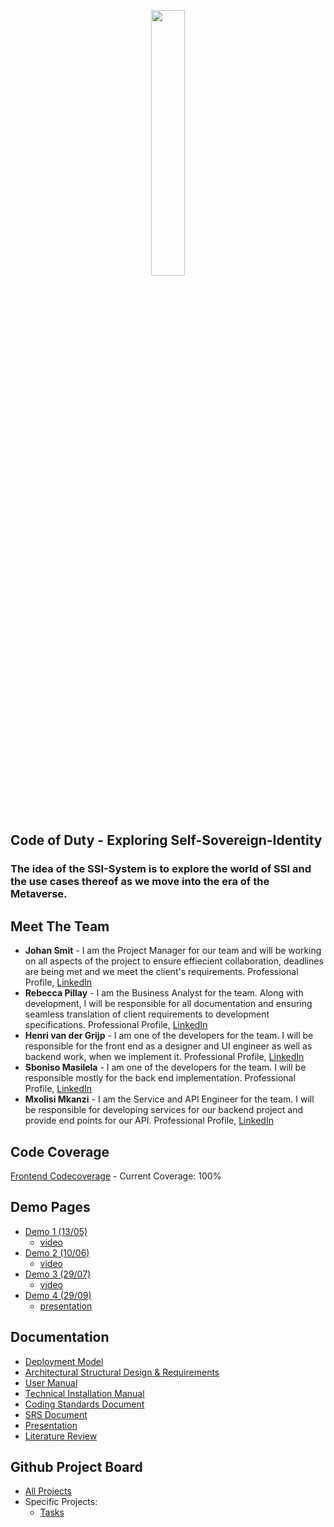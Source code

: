 <p align="center" width="100%">
    <img width="33%" src="https://user-images.githubusercontent.com/100567494/185946387-11cdb7a8-7092-43c0-b417-9849a673a2d9.png">
</p>


## Code of Duty  - Exploring Self-Sovereign-Identity

### The idea of the SSI-System is to explore the world of SSI and the use cases thereof as we move into the era of the Metaverse.

## Meet The Team 
*  <b>Johan Smit</b> - I am the Project Manager for our team and will be working on all aspects of the project to ensure effiecient collaboration, deadlines are being met and we meet the client's requirements. Professional Profile, [LinkedIn](https://www.linkedin.com/in/johan-smit-2aa294157)
*  <b>Rebecca Pillay</b> - I am the Business Analyst for the team. Along with development, I will be responsible for all documentation and ensuring seamless translation of client requirements to development specifications. Professional Profile, [LinkedIn](https://www.linkedin.com/in/rebecca-p-48b236118)
*  <b>Henri van der Grijp</b> - I am one of the developers for the team. I will be responsible for the front end as a designer and UI engineer as well as backend work, when we implement it. Professional Profile, [LinkedIn](https://www.linkedin.com/in/henri-van-der-grijp-31a70123a/)
*  <b>Sboniso Masilela</b> - I am one of the developers for the team. I will be responsible mostly for the back end implementation. Professional Profile, [LinkedIn](https://www.linkedin.com/in/sboniso-masilela-b0a5a335/)
*  <b>Mxolisi Mkanzi</b> - I am the Service and API Engineer for the team. I will be responsible for developing services for our backend project and provide end points for our API. Professional Profile, [LinkedIn](https://www.linkedin.com/in/mxolisi-mkanzi-1a40bb168)

## Code Coverage
[Frontend Codecoverage](https://htmlpreview.github.io/?https://github.com/COS301-SE-2022/Exploring-Self-Sovereign-Identity/blob/develop-vuejs-client/SSIVueJsClient/coverage/index.html) - Current Coverage: 100%

## Demo Pages
* [Demo 1 (13/05)](https://github.com/COS301-SE-2022/Exploring-Self-Sovereign-Identity/wiki/Demo-1)
   * [video](https://drive.google.com/file/d/1pKJ4mAlvG20tGbMSPu2vF7haJ5zroUUv/view?usp=sharing)
* [Demo 2 (10/06)](https://github.com/COS301-SE-2022/Exploring-Self-Sovereign-Identity/wiki/Demo-2)
  * [video](https://drive.google.com/file/d/1FlYbD0541b8dLWB-AisRWcFs9j2SnRK0/view?usp=sharing)
* [Demo 3 (29/07)](https://github.com/COS301-SE-2022/Exploring-Self-Sovereign-Identity/wiki/Demo-3)
  * [video](https://drive.google.com/file/d/1UqejxSGpTyzGVpEmzNhl402VLjz9G6cL/view?usp=sharing)
* [Demo 4 (29/09)](https://github.com/COS301-SE-2022/Exploring-Self-Sovereign-Identity/wiki/Demo-4)
  * [presentation](https://github.com/COS301-SE-2022/Exploring-Self-Sovereign-Identity/files/9679400/d6d8b2e4b97b4b6974f7c296699.pdf)


## Documentation
* [Deployment Model](https://github.com/COS301-SE-2022/Exploring-Self-Sovereign-Identity/files/9679472/Deployment.Model.-.Code.of.Duty.SSI.pdf)
* [Architectural Structural Design & Requirements](https://github.com/COS301-SE-2022/Exploring-Self-Sovereign-Identity/files/9679377/Architectural.Structural.Design.Requirements.-.Code.of.Duty.SSI.pdf)
* [User Manual](https://github.com/COS301-SE-2022/Exploring-Self-Sovereign-Identity/files/9679687/User.Manual.pdf)
* [Technical Installation Manual](https://github.com/COS301-SE-2022/Exploring-Self-Sovereign-Identity/files/9679696/Technical.Installation.Manual.pdf)
* [Coding Standards Document](https://github.com/COS301-SE-2022/Exploring-Self-Sovereign-Identity/files/9209052/Coding.Standards.Document.pdf)
* [SRS Document](https://github.com/COS301-SE-2022/Exploring-Self-Sovereign-Identity/files/9213050/SRS.Document.pdf)
* [Presentation](https://github.com/COS301-SE-2022/Exploring-Self-Sovereign-Identity/files/9216758/Demo.3.exploring.self-sovereign.identities.pdf)
* [Literature Review](https://github.com/COS301-SE-2022/Exploring-Self-Sovereign-Identity/files/9453546/Literature.Review.-.Code.of.Duty.Exploring.SSI.pdf)



## Github Project Board
* [All Projects](https://github.com/COS301-SE-2022/Exploring-Self-Sovereign-Identity/projects)
* Specific Projects:
    * [Tasks](https://github.com/COS301-SE-2022/Exploring-Self-Sovereign-Identity/projects/1)



